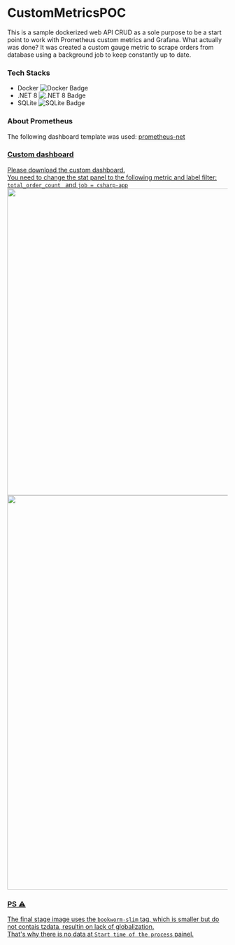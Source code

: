 # CustomMetricsPOC
<span>This is a sample dockerized web API CRUD as a sole purpose to be a start point to work with Prometheus custom metrics and Grafana.</span>
<span>What actually was done? It was created a custom gauge metric to scrape orders from database using a background job to keep constantly up to date.</span>

### Tech Stacks
<ul>
  <li>
    Docker
    <img src="https://img.shields.io/badge/docker-%230db7ed.svg?style=for-the-badge&logo=docker&logoColor=white" alt="Docker Badge" />
  </li>
  <li>
    .NET 8
    <img src="https://img.shields.io/badge/.NET-5C2D91?style=for-the-badge&logo=.net&logoColor=white" alt=".NET 8 Badge" />
  </li>
  <li>
    SQLite
    <img src="https://img.shields.io/badge/sqlite-%2307405e.svg?style=for-the-badge&logo=sqlite&logoColor=white" alt="SQLite Badge" />
  </li>
</ul>

### About Prometheus
<span>The following dashboard template was used: <a href="https://grafana.com/grafana/dashboards/10427-prometheus-net/">prometheus-net</span>

### Custom dashboard
<span>Please download the custom dashboard.</span> <br/>
<span>You need to change the stat panel to the following metric and label filter: <code>total_order_count </code> and <code>job = csharp-app</code></span>
<img src="https://github.com/user-attachments/assets/1a067837-4c93-4c43-8712-3509f468b405" width="700" height="auto">
<img src="https://github.com/user-attachments/assets/df584da8-728d-481c-bfd5-50244f032347" width="900" height="auto">

### PS ⚠️
<span>The final stage image uses the <code>bookworm-slim</code> tag, which is smaller but do not contais tzdata, resultin on lack of globalization.</span><br/>
<span>That's why there is no data at <code>Start time of the process</code> painel.<span>
